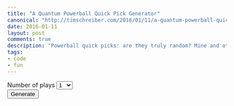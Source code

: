 ```yaml
--- 
title: "A Quantum Powerball Quick Pick Generator"
canonical: "http://timschreiber.com/2016/01/11/a-quantum-powerball-quick-pick-generator.md/"
date: 2016-01-11
layout: post
comments: true
description: "Powerball quick picks: are they truly random? Mine and others' observations say no. But thanks to the science of Quantum mechanics, it's now possible to generate truly random picks."
tags:
- code
- fun
---
```


<div class="col-xs-12">
  <div class="form-group">
    <label>Number of plays</label>
    <select id="selPbPlays" class="form-control">
      <option value="1" selected>1</option>
      <option value="5">5</option>
      <option value="10">10</option>
    </select>
  </div>
  <div>
    <button id="btnPbGenerate">Generate</button>
  </div>
</div>

<div id="pbResults" class="col-xs-12"></div>

<div class="clearfix"></div>

